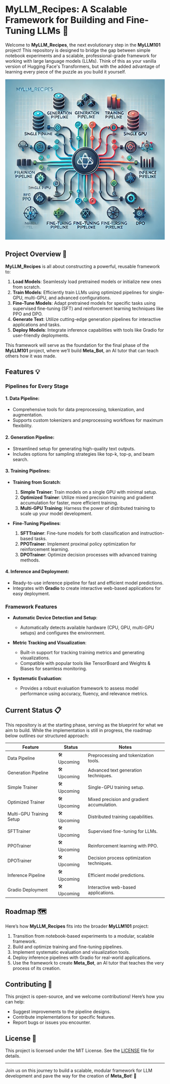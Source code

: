 # **MyLLM_Recipes: A Scalable Framework for Building and Fine-Tuning LLMs** 🚀

Welcome to **MyLLM_Recipes**, the next evolutionary step in the **MyLLM101** project! This repository is designed to bridge the gap between simple notebook experiments and a scalable, professional-grade framework for working with large language models (LLMs). Think of this as your vanilla version of Hugging Face's Transformers, but with the added advantage of learning every piece of the puzzle as you build it yourself.

<div align="center">
  <img src="./PIP.png" alt="Logo2" width="800" />
</div>

## Project Overview 🌟

**MyLLM_Recipes** is all about constructing a powerful, reusable framework to:

1. **Load Models**: Seamlessly load pretrained models or initialize new ones from scratch.
2. **Train Models**: Efficiently train LLMs using optimized pipelines for single-GPU, multi-GPU, and advanced configurations.
3. **Fine-Tune Models**: Adapt pretrained models for specific tasks using supervised fine-tuning (SFT) and reinforcement learning techniques like PPO and DPO.
4. **Generate Text**: Utilize cutting-edge generation pipelines for interactive applications and tasks.
5. **Deploy Models**: Integrate inference capabilities with tools like Gradio for user-friendly deployments.

This framework will serve as the foundation for the final phase of the **MyLLM101** project, where we’ll build **Meta_Bot**, an AI tutor that can teach others how it was made.

## Features 💡

### **Pipelines for Every Stage**

#### **1. Data Pipeline**:
- Comprehensive tools for data preprocessing, tokenization, and augmentation.
- Supports custom tokenizers and preprocessing workflows for maximum flexibility.

#### **2. Generation Pipeline**:
- Streamlined setup for generating high-quality text outputs.
- Includes options for sampling strategies like top-k, top-p, and beam search.

#### **3. Training Pipelines**:
- **Training from Scratch**:
  1. **Simple Trainer**: Train models on a single GPU with minimal setup.
  2. **Optimized Trainer**: Utilize mixed precision training and gradient accumulation for faster, more efficient training.
  3. **Multi-GPU Training**: Harness the power of distributed training to scale up your model development.

- **Fine-Tuning Pipelines**:
  1. **SFTTrainer**: Fine-tune models for both classification and instruction-based tasks.
  2. **PPOTrainer**: Implement proximal policy optimization for reinforcement learning.
  3. **DPOTrainer**: Optimize decision processes with advanced training methods.

#### **4. Inference and Deployment**:
- Ready-to-use inference pipeline for fast and efficient model predictions.
- Integrates with **Gradio** to create interactive web-based applications for easy deployment.

### **Framework Features**

- **Automatic Device Detection and Setup**:
  - Automatically detects available hardware (CPU, GPU, multi-GPU setups) and configures the environment.

- **Metric Tracking and Visualization**:
  - Built-in support for tracking training metrics and generating visualizations.
  - Compatible with popular tools like TensorBoard and Weights & Biases for seamless monitoring.

- **Systematic Evaluation**:
  - Provides a robust evaluation framework to assess model performance using accuracy, fluency, and relevance metrics.

## Current Status 📋

This repository is at the starting phase, serving as the blueprint for what we aim to build. While the implementation is still in progress, the roadmap below outlines our structured approach:

| **Feature**                        | **Status**     | **Notes**                                  |
| ---------------------------------- | -------------- | ------------------------------------------ |
| Data Pipeline                      | 🛠️ Upcoming   | Preprocessing and tokenization tools.      |
| Generation Pipeline                | 🛠️ Upcoming   | Advanced text generation techniques.       |
| Simple Trainer                     | 🛠️ Upcoming   | Single-GPU training setup.                 |
| Optimized Trainer                  | 🛠️ Upcoming   | Mixed precision and gradient accumulation. |
| Multi-GPU Training Setup           | 🛠️ Upcoming   | Distributed training capabilities.         |
| SFTTrainer                         | 🛠️ Upcoming   | Supervised fine-tuning for LLMs.           |
| PPOTrainer                         | 🛠️ Upcoming   | Reinforcement learning with PPO.           |
| DPOTrainer                         | 🛠️ Upcoming   | Decision process optimization techniques.  |
| Inference Pipeline                 | 🛠️ Upcoming   | Efficient model predictions.               |
| Gradio Deployment                  | 🛠️ Upcoming   | Interactive web-based applications.        |

## Roadmap 🗺️

Here’s how **MyLLM_Recipes** fits into the broader **MyLLM101** project:

1. Transition from notebook-based experiments to a modular, scalable framework.
2. Build and optimize training and fine-tuning pipelines.
3. Implement systematic evaluation and visualization tools.
4. Deploy inference pipelines with Gradio for real-world applications.
5. Use the framework to create **Meta_Bot**, an AI tutor that teaches the very process of its creation.

## Contributing 🤝

This project is open-source, and we welcome contributions! Here’s how you can help:

- Suggest improvements to the pipeline designs.
- Contribute implementations for specific features.
- Report bugs or issues you encounter.

## License 📜

This project is licensed under the MIT License. See the [LICENSE](LICENSE) file for details.

---

Join us on this journey to build a scalable, modular framework for LLM development and pave the way for the creation of **Meta_Bot**! 🚀

